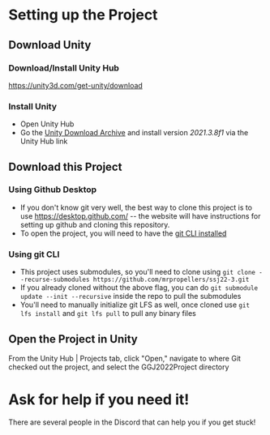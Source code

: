 # Setting up the Project
## Download Unity
### Download/Install Unity Hub
https://unity3d.com/get-unity/download
### Install Unity
* Open Unity Hub
* Go the [Unity Download Archive](https://unity3d.com/get-unity/download/archive) and install version *2021.3.8f1* via the Unity Hub link
## Download this Project
### Using Github Desktop
* If you don't know git very well, the best way to clone this project is to use https://desktop.github.com/ -- the website will have instructions for setting up github and cloning this repository.
* To open the project, you will need to have the [git CLI installed](https://git-scm.com/downloads)
### Using git CLI
* This project uses submodules, so you'll need to clone using `git clone --recurse-submodules https://github.com/mrpropellers/ssj22-3.git`
* If you already cloned without the above flag, you can do `git submodule update --init --recursive` inside the repo to pull the submodules
* You'll need to manually initialize git LFS as well, once cloned use `git lfs install` and `git lfs pull` to pull any binary files
## Open the Project in Unity
From the Unity Hub | Projects tab, click "Open," navigate to where Git checked out the project, and select the GGJ2022Project directory

# Ask for help if you need it!
There are several people in the Discord that can help you if you get stuck!
